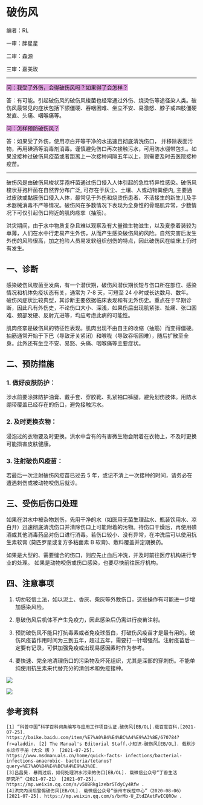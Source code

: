# 破伤风

编者：RL

一审：胖星星

二审：森源

三审：嘉美玫

---

<font style="background: Plum">问：我受了外伤，会得破伤风吗？如果得了会怎样？</font>

答：有可能。引起破伤风的破伤风梭菌也经常通过外伤、烧烫伤等途径染人类。破伤风最常见的症状包括下颌僵硬、吞咽困难、坐立不安、易激怒、脖子或四肢僵硬发直、头痛、咽喉痛等。

<font style="background: Plum"> 问：怎样预防破伤风？</font>

答：如果受了外伤，使用凉白开等干净的水迅速且彻底清洗伤口， 并移除表面污物，再用碘酒等消毒剂消毒。谨慎避免伤口再次接触污水，可用防水绷带包扎。如果没接种过破伤风疫苗或者距离上一次接种间隔五年以上，则需要及时去医院接种疫苗。

---

破伤风是由破伤风梭状芽孢杆菌通过伤口侵入人体引起的急性特异性感染。破伤风梭状芽孢杆菌在自然界分布广泛, 可存在于灰尘、土壤、人或动物粪便内, 主要通过皮肤或黏膜伤口侵入人体，最常见于外伤和烧烫伤患者、不洁接生的新生儿及手术器械消毒不严等情况。破伤风在多数情况下表现为全身性的骨骼肌异常，少数情况下可仅引起伤口附近的肌肉痉挛（抽筋）。

洪灾期间，由于水中物质复杂且难以观察及有大量微生物滋生，以及夏季着装较为单薄，人们在水中行走易产生外伤，从而产生感染破伤风的风险。自然灾害后发生外伤的风险很高，加之抢险人员易发软组织创伤的特点，因此破伤风在临床上仍时有发生。

## 一、诊断

感染破伤风梭菌至发病，有一个潜伏期，破伤风潜伏期长短与伤口所在部位、感染情况和机体免疫状态有关，通常为 7-8 天，可短至 24 小时或长达数月、数年。破伤风症状比较典型，其诊断主要依据临床表现和有无外伤史。重点在于早期诊断，因此凡有外伤史，不论伤口大小、深浅，如果伤后出现肌紧张、扯痛、张口困难、颈部发硬、反射亢进等，均应考虑此病的可能性。

肌肉痉挛是破伤风的特征性表现。肌肉出现不由自主的收缩（抽筋）而变得僵硬。抽筋通常开始于下巴（导致牙关紧闭）和喉咙（导致吞咽困难），随后扩散至全身。此外还有坐立不安、易怒、头痛、咽喉痛等主要症状。

## 二、预防措施

###	1. 做好皮肤防护：

涉水前要涂抹防护油膏、戴手套、穿胶靴、扎紧袖口裤腿，避免划伤肢体。用防水绷带覆盖已经存在的伤口，避免接触污水。

###	2. 及时更换衣物：

浸泡过的衣物要及时更换。洪水中含有的有害微生物会附着在衣物上，不及时更换可能损害皮肤健康。

###	3. 注射破伤风疫苗：

若最后一次注射破伤风疫苗已过去 5 年，或记不清上一次接种的时间，请务必在遭遇刺伤或被动物咬伤后就诊。

## 三、受伤后伤口处理

如果在洪水中被杂物划伤，先用干净的水（如医用无菌生理盐水、瓶装饮用水、凉白开）迅速彻底清洗伤口并清除伤口上可能附着的污物。待伤口干燥后，再使用碘酒或其他消毒药品对伤口进行消毒。若伤口较小、没有异常，在冲洗后可以使用抗生素软膏 (莫匹罗星或复方多粘菌素 B 软膏)、敷料覆盖并定期换药。

如果是大型的、需要缝合的伤口，则应先止血后冲洗，并及时前往医疗机构进行专业的处理。 如果是动物咬伤或伤口感染，也要尽快前往医疗机构。

## 四、注意事项


1. 切勿轻信土法，如以泥土、香灰、柴灰等外敷伤口，这些操作有可能进一步增加感染风险。

2. 患破伤风后机体不产生免疫力，因此感染后仍需进行疫苗注射。

3. 预防破伤风不能只打抗毒素或者免疫球蛋白，打破伤风疫苗才是最有用的。破伤风疫苗作用时间为三到五年，超过五年，需要打一针增强剂。注射疫苗后一定要有记录，可供加强免疫或出现易感因素时作为参考。

4. 要快速、完全地清理伤口的污染物及坏死组织，尤其是深部的穿刺伤。不能单纯使用抗生素来代替充分的清创术和免疫接种。

![](..\pics\12-01.png)

![](..\pics\12.jpg)

## 参考资料

```
[1] “科普中国”科学百科词条编写与应用工作项目认证.破伤风[EB/OL].载百度百科.[2021-07-25]. 
https://baike.baidu.com/item/%E7%A0%B4%E4%BC%A4%E9%A3%8E/670784?fr=aladdin. [2] The Manual's Editorial Staff.小知识-破伤风[EB/OL]. 载默沙东诊疗手册（大众 版 ） [2021-07-25]. https://www.msdmanuals.cn/home/quick-facts- infections/bacterial-infections-anaerobic- bacteria/tetanus?query=%E7%A0%B4%E4%BC%A4%E9%A3%8E. 
[3]吕昌昊. 暴雨过后，如何处理洪水污染的伤口[EB/OL]. 载微信公众号“丁香生活
研究所”（2021-07-21） [2021-07-25]. 
https://mp.weixin.qq.com/s/v5UBRkg1zebr5TdyCy4Rfw . 
[4]洪灾内涝后警惕破伤风[EB/OL]. 载微信公众号“徐州市疾控中心”（2020-08-06） [2021-07-25]. https://mp.weixin.qq.com/s/brMb-U_ZtdZAetFwICQROw . 
```